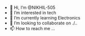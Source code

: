 - 👋 Hi, I’m @NIKHIL-505
- 👀 I’m interested in tech
- 🌱 I’m currently learning Electronics
- 💞️ I’m looking to collaborate on ./..
- 📫 How to reach me ...

<!---
NIKHIL-505/NIKHIL-505 is a ✨ special ✨ repository because its `README.md` (this file) appears on your GitHub profile.
You can click the Preview link to take a look at your changes.
--->
